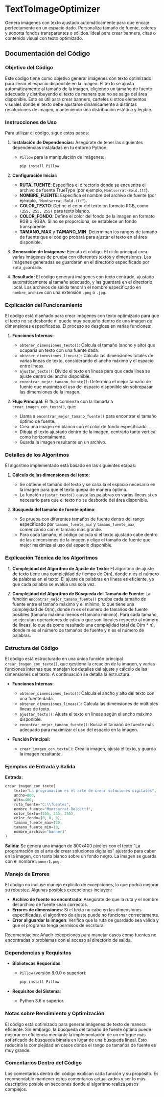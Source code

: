 # TextToImageOptimizer
Genera imágenes con texto ajustado automáticamente para que encaje perfectamente en un espacio dado. Personaliza tamaño de fuente, colores y soporta fondos transparentes o sólidos. Ideal para crear banners, citas o contenido visual con texto optimizado.

## Documentación del Código

### Objetivo del Código

Este código tiene como objetivo generar imágenes con texto optimizado para llenar el espacio disponible en la imagen. El texto se ajusta automáticamente al tamaño de la imagen, eligiendo un tamaño de fuente adecuado y distribuyendo el texto de manera que no se salga del área disponible. Esto es útil para crear banners, carteles u otros elementos visuales donde el texto debe ajustarse dinámicamente a distintas resoluciones de imagen, manteniendo una distribución estética y legible.

### Instrucciones de Uso

Para utilizar el código, sigue estos pasos:

1. **Instalación de Dependencias:**
   Asegúrate de tener las siguientes dependencias instaladas en tu entorno Python:

   - `Pillow` para la manipulación de imágenes:
     ```bash
     pip install Pillow
     ```

2. **Configuración Inicial:**

   - **RUTA_FUENTE**: Especifica el directorio donde se encuentra el archivo de fuente TrueType (por ejemplo, `Montserrat-Bold.ttf`).
   - **NOMBRE_FUENTE**: Especifica el nombre del archivo de fuente (por ejemplo, `"Montserrat-Bold.ttf"`).
   - **COLOR_TEXTO**: Define el color del texto en formato RGB, como `(255, 255, 255)` para texto blanco.
   - **COLOR_FONDO**: Define el color del fondo de la imagen en formato RGB o RGBA. Si no se proporciona, se establece un fondo transparente.
   - **TAMANO_MAX** y **TAMANO_MIN**: Determinan los rangos de tamaño de fuente que el código probará para ajustar el texto en el área disponible.

3. **Generación de Imágenes:**
   Ejecuta el código. El ciclo principal crea varias imágenes de prueba con diferentes textos y dimensiones. Las imágenes generadas se guardarán en el directorio especificado por `ruta_guardado`.

4. **Resultado:**
   El código generará imágenes con texto centrado, ajustado automáticamente al tamaño adecuado, y las guardará en el directorio local. Los archivos de salida tendrán el nombre especificado en `nombre_archivo` con una extensión `.png` o `.jpg`.

### Explicación del Funcionamiento

El código está diseñado para crear imágenes con texto optimizado para que el texto no se desborde ni quede muy pequeño dentro de una imagen de dimensiones especificadas. El proceso se desglosa en varias funciones:

1. **Funciones Internas:**

   - `obtener_dimensiones_texto()`: Calcula el tamaño (ancho y alto) que ocuparía un texto con una fuente dada.
   - `obtener_dimensiones_lineas()`: Calcula las dimensiones totales de varias líneas de texto, considerando el ancho máximo y el espacio entre líneas.
   - `ajustar_texto()`: Divide el texto en líneas para que cada línea se ajuste dentro del ancho disponible.
   - `encontrar_mejor_tamano_fuente()`: Determina el mejor tamaño de fuente que maximiza el uso del espacio disponible sin sobrepasar las dimensiones de la imagen.

2. **Flujo Principal:**
   El flujo comienza con la llamada a `crear_imagen_con_texto()`, que:
   - Llama a `encontrar_mejor_tamano_fuente()` para encontrar el tamaño óptimo de fuente.
   - Crea una imagen en blanco con el color de fondo especificado.
   - Dibuja el texto ajustado dentro de la imagen, centrado tanto vertical como horizontalmente.
   - Guarda la imagen resultante en un archivo.

### Detalles de los Algoritmos

El algoritmo implementado está basado en las siguientes etapas:

1. **Cálculo de las dimensiones del texto**:

   - Se obtiene el tamaño del texto y se calcula el espacio necesario en la imagen para que el texto quepa de manera óptima.
   - La función `ajustar_texto()` ajusta las palabras en varias líneas si es necesario para que el texto no se desborde del área disponible.

2. **Búsqueda del tamaño de fuente óptimo**:
   - Se prueba con diferentes tamaños de fuente dentro del rango especificado por `tamano_fuente_min` y `tamano_fuente_max`, comenzando con el tamaño más grande.
   - Para cada tamaño, el código calcula si el texto ajustado cabe dentro de las dimensiones de la imagen y elige el tamaño de fuente que mejor maximiza el uso del espacio disponible.

### Explicación Técnica de los Algoritmos

1. **Complejidad del Algoritmo de Ajuste de Texto:**
   El algoritmo de ajuste de texto tiene una complejidad de tiempo de O(n), donde n es el número de palabras en el texto. El ajuste de palabras en líneas es eficiente, ya que cada palabra se evalúa una sola vez.

2. **Complejidad del Algoritmo de Búsqueda del Tamaño de Fuente:**
   La función `encontrar_mejor_tamano_fuente()` prueba cada tamaño de fuente entre el tamaño máximo y el mínimo, lo que tiene una complejidad de O(m), donde m es el número de tamaños de fuente posibles (tamaño máximo menos el tamaño mínimo). Para cada tamaño, se ejecutan operaciones de cálculo que son lineales respecto al número de líneas, lo que da como resultado una complejidad total de O(m \* n), donde m es el número de tamaños de fuente y n es el número de palabras.

### Estructura del Código

El código está estructurado en una única función principal `crear_imagen_con_texto()`, que gestiona la creación de la imagen, y varias funciones internas que manejan los detalles del ajuste y cálculo de las dimensiones del texto. A continuación se detalla la estructura:

- **Funciones Internas:**

  - `obtener_dimensiones_texto()`: Calcula el ancho y alto del texto con una fuente dada.
  - `obtener_dimensiones_lineas()`: Calcula las dimensiones de múltiples líneas de texto.
  - `ajustar_texto()`: Ajusta el texto en líneas según el ancho máximo disponible.
  - `encontrar_mejor_tamano_fuente()`: Busca el tamaño de fuente más adecuado para maximizar el uso del espacio en la imagen.

- **Función Principal:**
  - `crear_imagen_con_texto()`: Crea la imagen, ajusta el texto, y guarda la imagen resultante.

### Ejemplos de Entrada y Salida

**Entrada:**

```python
crear_imagen_con_texto(
    texto="La programación es el arte de crear soluciones digitales",
    ancho=800,
    alto=400,
    ruta_fuente="C:\\fuentes",
    nombre_fuente="Montserrat-Bold.ttf",
    color_texto=(255, 255, 255),
    color_fondo=(0, 0, 0),
    tamano_fuente_max=120,
    tamano_fuente_min=10,
    nombre_archivo="banner1"
)
```

**Salida:**
Se genera una imagen de 800x400 píxeles con el texto "La programación es el arte de crear soluciones digitales" ajustado para caber en la imagen, con texto blanco sobre un fondo negro. La imagen se guarda con el nombre `banner1.png`.

### Manejo de Errores

El código no incluye manejo explícito de excepciones, lo que podría mejorar su robustez. Algunas posibles excepciones incluyen:

- **Archivo de fuente no encontrado**: Asegúrate de que la ruta y el nombre del archivo de fuente sean correctos.
- **Errores de dimensiones**: Si el texto no cabe en las dimensiones especificadas, el algoritmo de ajuste puede no funcionar correctamente.
- **Error al guardar la imagen**: Verifica que la ruta de guardado sea válida y que el programa tenga permisos de escritura.

Recomendación: Añadir excepciones para manejar casos como fuentes no encontradas o problemas con el acceso al directorio de salida.

### Dependencias y Requisitos

- **Bibliotecas Requeridas**:

  - `Pillow` (versión 8.0.0 o superior):
    ```bash
    pip install Pillow
    ```

- **Requisitos del Sistema**:
  - Python 3.6 o superior.

### Notas sobre Rendimiento y Optimización

El código está optimizado para generar imágenes de texto de manera eficiente. Sin embargo, la búsqueda del tamaño de fuente óptimo puede mejorar en eficiencia mediante la implementación de un enfoque más sofisticado de búsqueda binaria en lugar de una búsqueda lineal. Esto reduciría la complejidad en casos donde el rango de tamaños de fuente es muy grande.

### Comentarios Dentro del Código

Los comentarios dentro del código explican cada función y su propósito. Es recomendable mantener estos comentarios actualizados y ser lo más descriptivo posible en secciones donde el algoritmo realiza pasos complejos.

